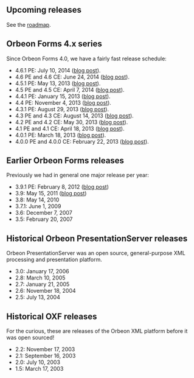 ## Upcoming releases

See the [roadmap](Orbeon-Forms-Roadmap).

## Orbeon Forms 4.x series

Since Orbeon Forms 4.0, we have a fairly fast release schedule:

- 4.6.1 PE: July 10, 2014 ([blog post](http://blog.orbeon.com/2014/07/orbeon-forms-461.html)).
- 4.6 PE and 4.6 CE: June 24, 2014 ([blog post](http://blog.orbeon.com/2014/06/orbeon-forms-46.html)).
- 4.5.1 PE: May 13, 2013 ([blog post](http://blog.orbeon.com/2014/05/orbeon-forms-451.html)).
- 4.5 PE and 4.5 CE: April 7, 2014 ([blog post](http://blog.orbeon.com/2014/04/orbeon-forms-45.html)).
- 4.4.1 PE: January 15, 2013 ([blog post](http://blog.orbeon.com/2014/01/orbeon-forms-441-pe.html)).
- 4.4 PE: November 4, 2013 ([blog post](http://blog.orbeon.com/2013/11/orbeon-forms-44.html)).
- 4.3.1 PE: August 29, 2013 ([blog post](http://blog.orbeon.com/2013/08/orbeon-forms-431-pe.html)).
- 4.3 PE and 4.3 CE: August 14, 2013 ([blog post](http://blog.orbeon.com/2013/08/orbeon-forms-43.html)).
- 4.2 PE and 4.2 CE: May 30, 2013 ([blog post](http://blog.orbeon.com/2013/05/orbeon-forms-42.html)).
- 4.1 PE and 4.1 CE: April 18, 2013 ([blog post](http://blog.orbeon.com/2013/04/orbeon-forms-41.html)).
- 4.0.1 PE: March 18, 2013 ([blog post](http://blog.orbeon.com/2013/03/orbeon-forms-401.html)).
- 4.0.0 PE and 4.0.0 CE: February 22, 2013 ([blog post](http://blog.orbeon.com/2013/03/announcing-orbeon-forms-40.html)).

## Earlier Orbeon Forms releases

Previously we had in general one major release per year:

- 3.9.1 PE: February 8, 2012 ([blog post](http://blog.orbeon.com/2012/02/orbeon-forms-391-pe-released.html))
- 3.9: May 15, 2011 ([blog post](http://blog.orbeon.com/2011/05/orbeon-forms-390-final.html))
- 3.8: May 14, 2010
- 3.7.1: June 1, 2009
- 3.6: December 7, 2007
- 3.5: February 20, 2007

## Historical Orbeon PresentationServer releases

Orbeon PresentationServer was an open source, general-purpose XML processing and presentation platform.

- 3.0: January 17, 2006
- 2.8: March 10, 2005
- 2.7: January 21, 2005
- 2.6: November 18, 2004
- 2.5: July 13, 2004

## Historical OXF releases

For the curious, these are releases of the Orbeon XML platform before it was open sourced!

- 2.2: November 17, 2003
- 2.1: September 16, 2003
- 2.0: July 10, 2003
- 1.5: March 17, 2003